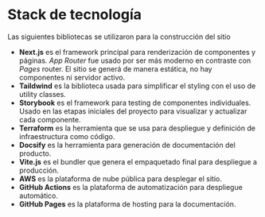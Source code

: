 # Stack de tecnología
Las siguientes bibliotecas se utilizaron para la construcción del sitio
- **Next.js** es el framework principal para renderización de componentes y páginas. *App Router* fue usado por ser más moderno en contraste con *Pages* router. El sitio se generá de manera estática, no hay componentes ni servidor activo.
- **Taildwind** es la biblioteca usada para simplificar el styling con el uso de utility classes.
- **Storybook** es el framework para testing de componentes individuales. Usado en las etapas iniciales del proyecto para visualizar y actualizar cada componente.
- **Terraform** es la herramienta que se usa para despliegue y definición de infraestructura como código.
- **Docsify** es la herramienta para generación de documentación del producto.
- **Vite.js** es el bundler que genera el empaquetado final para despliegue a producción.
- **AWS** es la plataforma de nube pública para desplegar el sitio.
- **GitHub Actions** es la plataforma de automatización para despliegue automático.
- **GitHub Pages** es la plataforma de hosting para la documentación.
